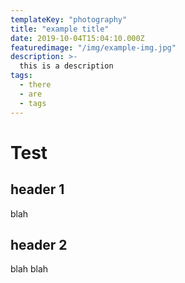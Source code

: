 ```yaml
---
templateKey: "photography"
title: "example title"
date: 2019-10-04T15:04:10.000Z
featuredimage: "/img/example-img.jpg"
description: >-
  this is a description
tags:
  - there
  - are
  - tags
---
```


# Test

## header 1

blah

## header 2

blah blah
